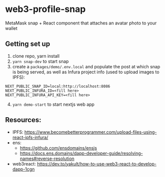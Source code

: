 # web3-profile-snap
MetaMask snap + React component that attaches an avatar photo to your wallet 


## Getting set up
1. clone repo, yarn install
2. `yarn snap-dev` to start snap
3. create a `packages/demo/.env.local` and populate the post at which snap is being served, as well as Infura project info (used to upload images to IPFS):
```
NEXT_PUBLIC_SNAP_ID=local:http://localhost:8086
NEXT_PUBLIC_INFURA_ID=<fill here>
NEXT_PUBLIC_INFURA_API_KEY=<fill here>

```
4. `yarn demo-start` to start nextjs web app


## Resources:
- IPFS: https://www.becomebetterprogrammer.com/upload-files-using-react-ipfs-infura/
- ens: 
  - https://github.com/ensdomains/ensjs
  - https://docs.ens.domains/dapp-developer-guide/resolving-names#reverse-resolution
- web3react: https://dev.to/yakult/how-to-use-web3-react-to-develop-dapp-1cgn